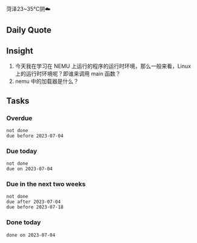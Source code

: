 菏泽23~35℃阴☁️

## Daily Quote

## Insight

1. 今天我在学习在 NEMU 上运行的程序的运行时环境，那么一般来看，Linux 上的运行时环境呢？即谁来调用 main 函数？
2. nemu 中的加载器是什么？

## Tasks
### Overdue
```tasks
not done
due before 2023-07-04
```

### Due today
```tasks
not done
due on 2023-07-04
```

### Due in the next two weeks
```tasks
not done
due after 2023-07-04
due before 2023-07-18
```

### Done today
```tasks
done on 2023-07-04
```


